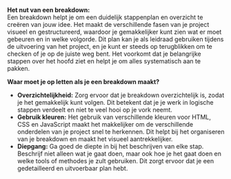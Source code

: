 **Het nut van een breakdown:**  
Een breakdown helpt je om een duidelijk stappenplan en overzicht te creëren van jouw idee. Het maakt de verschillende fasen van je project visueel en gestructureerd, waardoor je gemakkelijker kunt zien wat er moet gebeuren en in welke volgorde. Dit plan kan je als leidraad gebruiken tijdens de uitvoering van het project, en je kunt er steeds op terugblikken om te checken of je op de juiste weg bent. Het voorkomt dat je belangrijke stappen over het hoofd ziet en helpt je om alles systematisch aan te pakken.

**Waar moet je op letten als je een breakdown maakt?**  
- **Overzichtelijkheid:** Zorg ervoor dat je breakdown overzichtelijk is, zodat je het gemakkelijk kunt volgen. Dit betekent dat je je werk in logische stappen verdeelt en niet te veel hooi op je vork neemt.
- **Gebruik kleuren:** Het gebruik van verschillende kleuren voor HTML, CSS en JavaScript maakt het makkelijker om de verschillende onderdelen van je project snel te herkennen. Dit helpt bij het organiseren van je breakdown en maakt het visueel aantrekkelijker.
- **Diepgang:** Ga goed de diepte in bij het beschrijven van elke stap. Beschrijf niet alleen wat je gaat doen, maar ook hoe je het gaat doen en welke tools of methodes je zult gebruiken. Dit zorgt ervoor dat je een gedetailleerd en uitvoerbaar plan hebt.